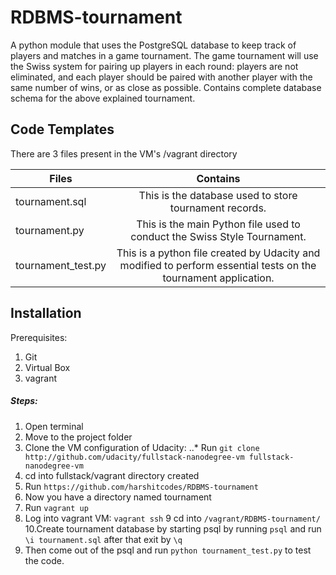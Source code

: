 # RDBMS-tournament
A python module that uses the PostgreSQL database to keep track of players and matches in a game tournament.
The game tournament will use the Swiss system for pairing up players in each round: players are not eliminated, and each player should be paired with another player with the same number of wins, or as close as possible. Contains complete database schema for the above explained tournament.

## Code Templates
There are 3 files present in the VM's /vagrant directory

| Files              | Contains      |
| -------------      |:-------------:|
| tournament.sql     | This is the database used to store tournament records.|
| tournament.py      | This is the main Python file used to conduct the Swiss Style Tournament. |
| tournament_test.py | This is a python file created by Udacity and modified to perform essential tests on the tournament application.   |


## Installation

Prerequisites:
1.  Git
2.  Virtual Box
3.  vagrant

##### Steps:

1. Open terminal
2. Move to the project folder
3. Clone the VM configuration of Udacity:
..* Run ```git clone http://github.com/udacity/fullstack-nanodegree-vm fullstack-nanodegree-vm```
4. cd into fullstack/vagrant directory created
5. Run ```https://github.com/harshitcodes/RDBMS-tournament```
6. Now you have a directory named tournament
7. Run ```vagrant up```
8. Log into vagrant VM: ```vagrant ssh```
9 cd into ```/vagrant/RDBMS-tournament/```
10.Create tournament database by starting psql by running ```psql```
and run ```\i tournament.sql``` after that exit by ```\q```
11. Then come out of the psql and run ```python tournament_test.py``` to test the code.